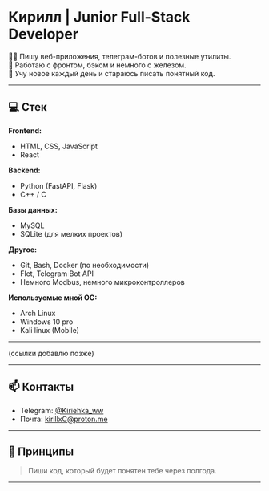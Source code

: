 # Кирилл | Junior Full-Stack Developer

👨‍💻 Пишу веб-приложения, телеграм-ботов и полезные утилиты.  
🔧 Работаю с фронтом, бэком и немного с железом.  
🧠 Учу новое каждый день и стараюсь писать понятный код.

---

## 💻 Стек

**Frontend:**  
- HTML, CSS, JavaScript  
- React

**Backend:**  
- Python (FastAPI, Flask)  
- C++ / C

**Базы данных:**  
- MySQL  
- SQLite (для мелких проектов)

**Другое:**  
- Git, Bash, Docker (по необходимости)  
- Flet, Telegram Bot API  
- Немного Modbus, немного микроконтроллеров

**Используемые мной ОС:**  
- Arch Linux
- Windows 10 pro
- Kali linux (Mobile)

---


(ссылки добавлю позже)

---

## 📫 Контакты

- Telegram: [@Kiriehka_ww](https://t.me/Kiriehka_ww)
- Почта: kirillxC@proton.me

---

## 🧱 Принципы

> Пиши код, который будет понятен тебе через полгода.

---

